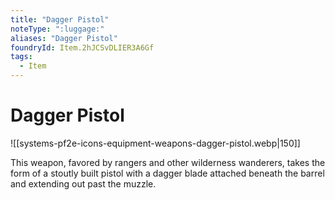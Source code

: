 ```yaml
---
title: "Dagger Pistol"
noteType: ":luggage:"
aliases: "Dagger Pistol"
foundryId: Item.2hJCSvDLIER3A6Gf
tags:
  - Item
---
```


# Dagger Pistol
![[systems-pf2e-icons-equipment-weapons-dagger-pistol.webp|150]]

This weapon, favored by rangers and other wilderness wanderers, takes the form of a stoutly built pistol with a dagger blade attached beneath the barrel and extending out past the muzzle.
